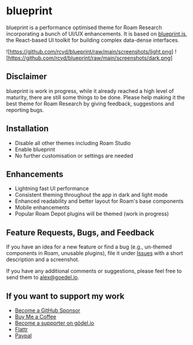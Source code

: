 # blueprint

blueprint is a performance optimised theme for Roam Research incorporating a bunch of UI/UX enhancements. It is based on [blueprint.js](https://blueprintjs.com), the React-based UI toolkit for building complex data-dense interfaces.

![https://github.com/rcvd/blueprint/raw/main/screenshots/light.png]
![https://github.com/rcvd/blueprint/raw/main/screenshots/dark.png]

## Disclaimer

blueprint is work in progress, while it already reached a high level of maturity, there are still some things to be done. Please help making it the best theme for Roam Research by giving feedback, suggestions and reporting bugs.

## Installation

- Disable all other themes including Roam Studio
- Enable blueprint
- No further customisation or settings are needed
 
## Enhancements

- Lightning fast UI performance
- Consistent theming throughout the app in dark and light mode
- Enhanced readability and better layout for Roam's base components
- Mobile enhancements
- Popular Roam Depot plugins will be themed (work in progress)

## Feature Requests, Bugs, and Feedback

If you have an idea for a new feature or find a bug (e.g., un-themed components in Roam, unusable plugins), file it under [Issues](https://github.com/rcvd/blueprint/issues) with a short description and a screenshot.

If you have any additional comments or suggestions, please feel free to send them to [alex@goedel.io](mailto:alex@goedel.io).

## If you want to support my work

- [Become a GitHub Sponsor](https://github.com/sponsors/rcvd)
- [Buy Me a Coffee](https://www.buymeacoffee.com/rcvdio)
- [Become a supporter on gödel.io](https://www.goedel.io/subscribe?utm_medium=web&utm_source=subscribe-widget&utm_content=47299057)
- [Flattr](https://flattr.com/@rcvd)
- [Paypal](https://paypal.me/rcvd)